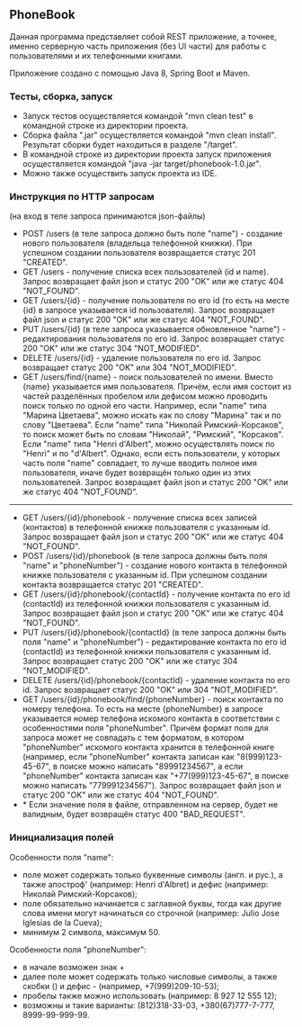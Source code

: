 ## PhoneBook
Данная программа представляет собой REST приложение, а точнее, именно серверную часть приложения (без UI части) для работы с пользователями и их телефонными книгами.

Приложение создано с помощью Java 8, Spring Boot и Maven. 

### Тесты, сборка, запуск
* Запуск тестов осуществляется командой "mvn clean test" в командной строке из директории проекта.
* Сборка файла ".jar" осуществляется командой "mvn clean install". Результат сборки будет находиться в разделе "/target". 
* В командной строке из директории проекта запуск приложения осуществляется командой "java -jar target/phonebook-1.0.jar".
* Можно также осуществить запуск проекта из IDE.

### Инструкция по HTTP запросам
(на вход в теле запроса принимаются json-файлы)

* POST /users (в теле запроса должно быть поле "name") - создание нового пользователя (владельца телефонной книжки). При успешном создании пользователя возвращается статус 201 "CREATED".
* GET /users - получение списка всех пользователей (id и name). Запрос возвращает файл json и статус 200 "OK" или же статус 404 "NOT_FOUND".
* GET /users/{id} - получение пользователя по его id (то есть на месте {id} в запросе указывается id пользователя). Запрос возвращает файл json и статус 200 "OK" или же статус 404 "NOT_FOUND".
* PUT /users/{id} (в теле запроса указывается обновленное "name") - редактирования пользователя по его id. Запрос возвращает статус 200 "OK" или же статус 304 "NOT_MODIFIED".
* DELETE /users/{id} - удаление пользователя по его id. Запрос возвращает статус 200 "OK" или 304 "NOT_MODIFIED".
* GET /users/find/{name} - поиск пользователей по имени. Вместо {name} указывается имя пользователя. Причём, если имя состоит из частей разделённых пробелом или дефисом можно проводить поиск только по одной его части. Например, если "name" типа "Марина Цветаева", можно искать как по слову "Марина" так и по слову "Цветаева". Если "name" типа "Николай Римский-Корсаков", то поиск может быть по словам "Николай", "Римский", "Корсаков". Если "name" типа "Henri d'Albert", можно осуществлять поиск по "Henri" и по "d'Albert". Однако, если есть пользователи, у которых часть поля "name" совпадает, то лучше вводить полное имя пользователя, иначе будет возвращён только один из этих пользователей. Запрос возвращает файл json и статус 200 "OK" или же статус 404 "NOT_FOUND".
---
* GET /users/{id}/phonebook - получение списка всех записей (контактов) в телефонной книжке пользователя с указанным id. Запрос возвращает файл json и статус 200 "OK" или же статус 404 "NOT_FOUND".
* POST /users/{id}/phonebook (в теле запроса должны быть поля "name" и "phoneNumber") - создание нового контакта в телефонной книжке пользователя с указанным id. При успешном создании контакта возвращается статус 201 "CREATED".
* GET /users/{id}/phonebook/{contactId} - получение контакта по его id (contactId) из телефонной книжки пользователя с указанным id. Запрос возвращает файл json и статус 200 "OK" или же статус 404 "NOT_FOUND".
* PUT /users/{id}/phonebook/{contactId} (в теле запроса должны быть поля "name" и "phoneNumber") - редактирование контакта по его id (contactId) из телефонной книжки пользователя с указанным id. Запрос возвращает статус 200 "OK" или же статус 304 "NOT_MODIFIED".
* DELETE /users/{id}/phonebook/{contactId} - удаление контакта по его id. Запрос возвращает статус 200 "OK" или 304 "NOT_MODIFIED".
* GET /users/{id}/phonebook/find/{phoneNumber} - поиск контакта по номеру телефона. То есть на месте {phoneNumber} в запросе указывается номер телефона искомого контакта в соответствии с особенностями поля "phoneNumber". Причём формат поля для запроса может не совпадать с тем форматом, в котором "phoneNumber" искомого контакта хранится в телефонной книге (например, если "phoneNumber" контакта записан как "8(999)123-45-67", в поиске можно написать "89991234567", а если "phoneNumber" контакта записан как "+77(999)123-45-67", в поиске можно написать "779991234567"). Запрос возвращает файл json и статус 200 "OK" или же статус 404 "NOT_FOUND".
* \* Если значение поля в файле, отправленном на сервер, будет не валидным, будет возвращён статус 400 "BAD_REQUEST".

### Инициализация полей
Особенности поля "name":
* поле может содержать только буквенные символы (англ. и рус.), а также апостроф' (например: Henri d'Albret) и дефис (например: Николай Римский-Корсаков);
* поле обязательно начинается с заглавной буквы, тогда как другие слова имени могут начинаться со строчной (например: Julio Jose Iglesias de la Cueva);
* минимум 2 символа, максимум 50.

Особенности поля "phoneNumber":
* в начале возможен знак + 
* далее поле может содержать только числовые символы, а также скобки () и дефис - (например, +7(999)209-10-53);
* пробелы также можно использовать (например: 8 927 12 555 12);
* возможны и такие варианты: (812)318-33-03, +380(67)777-7-777, 8999-99-999-99. 

